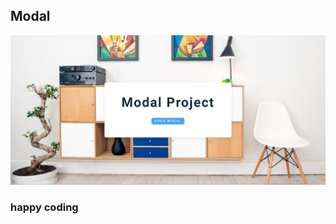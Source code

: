 ## Modal    
               
    
![alt text](<Screenshot 2024-02-17 221216.png>)      
            
       
### happy coding